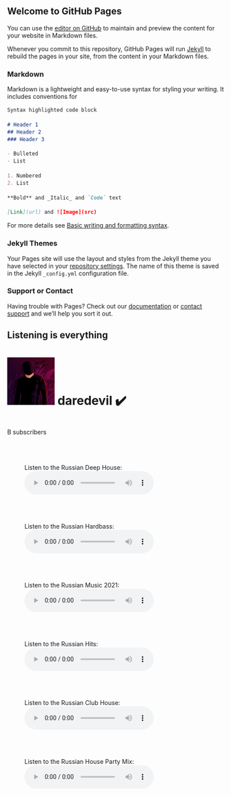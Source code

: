 ## Welcome to GitHub Pages

You can use the [editor on GitHub](https://github.com/21xlv/Muzyka/edit/gh-pages/index.md) to maintain and preview the content for your website in Markdown files.

Whenever you commit to this repository, GitHub Pages will run [Jekyll](https://jekyllrb.com/) to rebuild the pages in your site, from the content in your Markdown files.

### Markdown

Markdown is a lightweight and easy-to-use syntax for styling your writing. It includes conventions for

```markdown
Syntax highlighted code block

# Header 1
## Header 2
### Header 3

- Bulleted
- List

1. Numbered
2. List

**Bold** and _Italic_ and `Code` text

[Link](url) and ![Image](src)
```

For more details see [Basic writing and formatting syntax](https://docs.github.com/en/github/writing-on-github/getting-started-with-writing-and-formatting-on-github/basic-writing-and-formatting-syntax).

### Jekyll Themes

Your Pages site will use the layout and styles from the Jekyll theme you have selected in your [repository settings](https://github.com/21xlv/Muzyka/settings/pages). The name of this theme is saved in the Jekyll `_config.yml` configuration file.

### Support or Contact

Having trouble with Pages? Check out our [documentation](https://docs.github.com/categories/github-pages-basics/) or [contact support](https://support.github.com/contact) and we’ll help you sort it out.







## Listening is everything

<html>
<head>
<h1> <b> 
<img src="img/daredevil.jpg" alt="daredevil" style="width:110px;height:110px;"/> daredevil ✔️ </b></h1><br>
   B subscribers 
</head>
<body>
<br><br><br>
   <section> 
    
<br>
<figure>
    <figcaption>Listen to the Russian Deep House:</figcaption>
    <audio
        controls
        src="audio/rudeep.mp3">
            Your browser does not support the
            <code>audio</code> element.
    </audio>
</figure> 
<br>
      
<br>
<figure>
    <figcaption>Listen to the Russian Hardbass:</figcaption>
    <audio
        controls
        src="audio/ruhard.mp3">
            Your browser does not support the
            <code>audio</code> element.
    </audio>
</figure> 
<br>
      
<br>
<figure>
    <figcaption>Listen to the Russian Music 2021:</figcaption>
    <audio
        controls
        src="audio/russisc.mp3">
            Your browser does not support the
            <code>audio</code> element.
    </audio>
</figure> 
<br>
      
<br>
<figure>
    <figcaption>Listen to the Russian Hits:</figcaption>
    <audio
        controls
        src="audio/ruhit.mp3">
            Your browser does not support the
            <code>audio</code> element.
    </audio>
</figure> 
<br>
      
<br>
<figure>
    <figcaption>Listen to the Russian Club House:</figcaption>
    <audio
        controls
        src="audio/ruclub.mp3">
            Your browser does not support the
            <code>audio</code> element.
    </audio>
</figure> 
<br>
      
<br>
<figure>
    <figcaption>Listen to the Russian House Party Mix:</figcaption>
    <audio
        controls
        src="audio/rumixparty.mp3">
            Your browser does not support the
            <code>audio</code> element.
    </audio>
</figure> 
<br>
     
<br><br><br><br><br><br><br><br>
   </section>
</body>
</html> 
